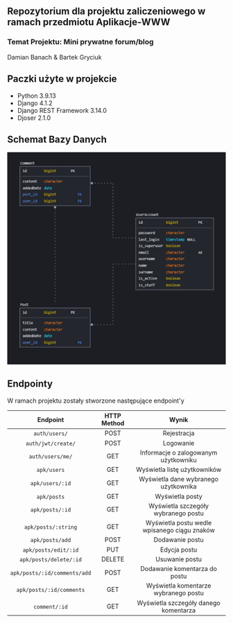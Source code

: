 ## Repozytorium dla projektu zaliczeniowego w ramach przedmiotu Aplikacje-WWW<br/>
### Temat Projektu: **Mini prywatne forum/blog** 
Damian Banach & Bartek Gryciuk

## Paczki użyte w projekcie
* Python 3.9.13
* Django 4.1.2
* Django REST Framework 3.14.0
* Djoser 2.1.0

## Schemat Bazy Danych
![alt text](https://github.com/CieemNy/aplikacje_projekt/blob/feat_comments/db_schema.png?raw=true)

## Endpointy

W ramach projektu zostały stworzone następujące endpoint'y

|           Endpoint           | HTTP Method |                    Wynik                     |
|:----------------------------:|:-----------:|:--------------------------------------------:|
|        `auth/users/`         |    POST     |                 Rejestracja                  |
|      `auth/jwt/create/`      |    POST     |                  Logowanie                   |
|       `auth/users/me/`       |     GET     |     Informacje o zalogowanym użytkowniku     |
|         `apk/users`          |     GET     |         Wyświetla listę użytkowników         |
|       `apk/users/:id`        |     GET     |     Wyświetla dane wybranego użytkownika     |
|         `apk/posts`          |     GET     |               Wyświetla posty                |
|       `apk/posts/:id`        |     GET     |     Wyświetla szczegóły wybranego postu      |
|     `apk/posts/:string`      |     GET     | Wyświetla postu wedle wpisanego ciągu znaków |
|       `apk/posts/add`        |    POST     |               Dodawanie postu                |
|     `apk/posts/edit/:id`     |     PUT     |                 Edycja postu                 |
|    `apk/posts/delete/:id`    |   DELETE    |                Usuwanie postu                |
| `apk/posts/:id/comments/add` |    POST     |        Dodawanie komentarza do postu         |
|   `apk/posts/:id/comments`   |     GET     |     Wyświetla komentarze wybranego postu     |
|        `comment/:id`         |     GET     |    Wyświetla szczegóły danego komentarza     |
